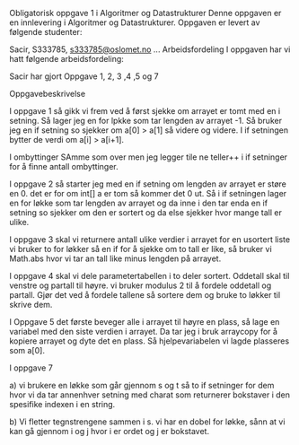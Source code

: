 Obligatorisk oppgave 1 i Algoritmer og Datastrukturer
Denne oppgaven er en innlevering i Algoritmer og Datastrukturer. Oppgaven er levert av følgende studenter:

Sacir, S333785, s333785@oslomet.no
...
Arbeidsfordeling
I oppgaven har vi hatt følgende arbeidsfordeling:

Sacir har gjort Oppgave 1, 2, 3 ,4 ,5 og 7

Oppgavebeskrivelse

I oppgave 1 så gikk vi frem ved å først sjekke om arrayet er tomt med en i setning.
Så lager jeg en for lpkke som tar lengden av arrayet -1. Så bruker jeg en if setning so sjekker om a[0] > a[1] så videre og videre. I if setningen bytter de verdi om 
a[i] > a[i+1].

I ombyttinger SAmme som over men jeg legger tile ne teller++ i if setninger for å finne antall ombyttinger.

I oppgave 2 så starter jeg med en if setning om lengden av arrayet er støre en 0. det er for om int[] a er tom så kommer det 0 ut. Så i if setningen lager en
for løkke som tar lengden av arrayet og da inne i den tar enda en if setning so sjekker om den er sortert og da else sjekker hvor mange tall er ulike.

I oppgave 3 skal vi returnere antall ulike verdier i arrayet for en usortert liste vi bruker to for løkker så en if for å sjekke om to tall er like, så bruker vi Math.abs hvor vi tar an tall like minus lengden på arrayet.

I oppgave 4  skal vi dele parametertabellen i to deler sortert. Oddetall skal til venstre og partall til høyre. vi bruker modulus 2 til å fordele oddetall og partall.
Gjør det ved å fordele tallene så sortere dem og bruke to løkker til skrive dem. 

I Oppgave 5 det første beveger alle i arrayet til høyre en plass, så lage en variabel med den siste verdien i arrayet. Da tar jeg i bruk arraycopy for å kopiere arrayet og dyte det en plass. Så hjelpevariabelen vi lagde plasseres som a[0].

I oppgave 7

a) vi brukere en løkke som går gjennom s og t så to if setninger for dem hvor vi da tar annenhver setning med charat som returnerer bokstaver i den spesifike indexen i en string.

b) Vi fletter tegnstrengene sammen i s. vi har en dobel for løkke, sånn at vi kan gå gjennom i og j hvor i er ordet og j er bokstavet.
